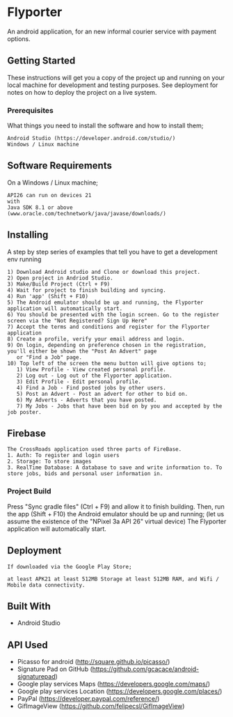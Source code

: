 # Flyporter
An android application, for an new informal courier service with payment options.

## Getting Started
These instructions will get you a copy of the project up and running on your local machine for development and testing purposes. See deployment for notes on how to deploy the project on a live system.

### Prerequisites
What things you need to install the software and how to install them;
```
Android Studio (https://developer.android.com/studio/)
Windows / Linux machine
```
## Software Requirements
On a Windows / Linux machine;
```
API26 can run on devices 21 
with
Java SDK 8.1 or above (www.oracle.com/technetwork/java/javase/downloads/)
```
## Installing
A step by step series of examples that tell you have to get a development env running
```
1) Download Android studio and Clone or download this project.
2) Open project in Andriod Studio.
3) Make/Build Project (Ctrl + F9)
4) Wait for project to finish building and syncing.
4) Run 'app' (Shift + F10)
5) The Android emulator should be up and running, the Flyporter application will automatically start.
6) You should be presented with the login screen. Go to the register screen via the "Not Registered? Sign Up Here"
7) Accept the terms and conditions and register for the Flyporter application
8) Create a profile, verify your email address and login.
9) On login, depending on preference chosen in the registration, you'll either be shown the "Post An Advert" page
   or "Find a Job" page.
10) Top left of the screen the menu button will give options to;
   1) View Profile - View created personal profile.
   2) Log out - Log out of the Flyporter application.
   3) Edit Profile - Edit personal profile.
   4) Find a Job - Find posted jobs by other users.
   5) Post an Advert - Post an advert for other to bid on.
   6) My Adverts - Adverts that you have posted.
   7) My Jobs - Jobs that have been bid on by you and accepted by the job poster.

```

## Firebase
```
The CrossRoads application used three parts of FireBase.
1. Auth: To register and login users
2. Storage: To store images
3. RealTime Database: A database to save and write information to. To store jobs, bids and personal user information in.
```
### Project Build
Press "Sync gradle files" (Ctrl + F9) and allow it to finish building. Then, run the app (Shift + F10) the Android emulator should be up and running; (let us assume the existence of the "NPixel 3a API 26" virtual device) The Flyporter application will automatically start.

## Deployment
```
If downloaded via the Google Play Store;

at least APK21 at least 512MB Storage at least 512MB RAM, and Wifi / Mobile data connectivity.
```

## Built With
* Android Studio

## API Used

* Picasso for android (http://square.github.io/picasso/)
* Signature Pad on GitHub (https://github.com/gcacace/android-signaturepad)
* Google play services Maps (https://developers.google.com/maps/)
* Google play services Location (https://developers.google.com/places/)
* PayPal (https://developer.paypal.com/reference/)
* GifImageView (https://github.com/felipecsl/GifImageView)


